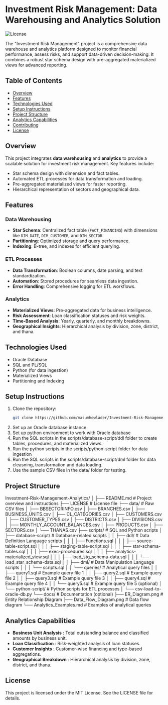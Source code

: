 # Investment Risk Management: Data Warehousing and Analytics Solution

![License](https://img.shields.io/badge/license-MIT-blue.svg)

The "Investment Risk Management" project is a comprehensive data warehouse and analytics platform designed to monitor financial performance, assess risks, and support data-driven decision-making. It combines a robust star schema design with pre-aggregated materialized views for advanced reporting.

## Table of Contents
- [Overview](#overview)
- [Features](#features)
- [Technologies Used](#technologies-used)
- [Setup Instructions](#setup-instructions)
- [Project Structure](#project-structure)
- [Analytics Capabilities](#analytics-capabilities)
- [Contributing](#contributing)
- [License](#license)

## Overview
This project integrates **data warehousing** and **analytics** to provide a scalable solution for investment risk management. Key features include:
- Star schema design with dimension and fact tables.
- Automated ETL processes for data transformation and loading.
- Pre-aggregated materialized views for faster reporting.
- Hierarchical representation of sectors and geographical data.

## Features
### Data Warehousing
- **Star Schema**: Centralized fact table (`FACT_FINANCING`) with dimensions like `DIM_DATE`, `DIM_CUSTOMER`, and `DIM_SECTOR`.
- **Partitioning**: Optimized storage and query performance.
- **Indexing**: B-tree, and indexes for efficient querying.

### ETL Processes
- **Data Transformation**: Boolean columns, date parsing, and text standardization.
- **Automation**: Stored procedures for seamless data ingestion.
- **Error Handling**: Comprehensive logging for ETL workflows.

### Analytics
- **Materialized Views**: Pre-aggregated data for business intelligence.
- **Risk Assessment**: Loan classification statuses and risk weights.
- **Time-Based Analysis**: Yearly, quarterly, and monthly breakdowns.
- **Geographical Insights**: Hierarchical analysis by division, zone, district, and thana.

## Technologies Used
- Oracle Database
- SQL and PL/SQL
- Python (for data ingestion)
- Materialized Views
- Partitioning and Indexing

## Setup Instructions
1. Clone the repository:
   ```bash
   git clone https://github.com/masumhowlader/Investment-Risk-Management---Data-Warehousing-and-Analytics
2. Set up an Oracle database instance.
3. Set up python environment to work with Oracle database
4. Run the SQL scripts in the scripts/database-script/ddl folder to create tables, procedures, and materialized views.
5. Run the python scripts in the scripts/python-script folder for data ingestion
6. Run the SQL scripts in the scripts/database-script/dml folder for data cleasning, transformation and data loading.
7. Use the sample CSV files in the data/ folder for testing.

## Project Structure
Investment-Risk-Management-Analytics/
│
├── README.md                     # Project overview and instructions
├── LICENSE                       # License file
├── data/                         # Raw CSV files
│   ├── BBSECTORINFO.csv
│   ├── BRANCHES.csv
│   ├── BUSINESS_UNITS.csv
│   ├── CL_CATEGORIES.csv
│   ├── CUSTOMERS.csv
│   ├── CUSTOMER_TYPES.csv
│   ├── DISTRICTS.csv
│   ├── DIVISIONS.csv
│   ├── MONTHLY_ACCOUNT_BALANCES.csv
│   ├── PRODUCTS.csv
│   ├── SECTORS.csv
│   └── THANAS.csv
├── scripts/                      # SQL and Python scripts
│   ├── database-script/          # Database-related scripts
│   │   ├── ddl/                  # Data Definition Language scripts
│   │   │   ├── Functions.sql
│   │   │   ├── source-table-script.sql
│   │   │   ├── staging-table-script.sql
│   │   │   ├── star-schema-tables.sql
│   │   │   ├── exec-procedures.sql
│   │   │   ├── analytics-materialized_view.sql
│   │   │   ├── load_stg_schema-data.sql
│   │   │   └── load_star_schema-data.sql
│   │   ├── dml/                  # Data Manipulation Language scripts
│   │   │   └── scripts.sql
│   │   └── queries/              # Analytical query files
│   │       ├── query1.sql        # Example query file 1
│   │       ├── query2.sql        # Example query file 2
│   │       ├── query3.sql        # Example query file 3
│   │       ├── query4.sql        # Example query file 4
│   │       └── query5.sql        # Example query file 5 (optional)
│   └── python-script/            # Python scripts for ETL processes
│       └── csv-load-to-oracle-db.py
└── docs/                         # Documentation (optional)
    ├── ER_Diagram.png            # Entity Relationship Diagram
    ├── Data_Flow_Diagram.png     # Data flow diagram
    └── Analytics_Examples.md     # Examples of analytical queries

## Analytics Capabilities
- **Business Unit Analysis** : Total outstanding balance and classified amounts by business unit.
- **Loan Classification** : Risk-weighted analysis of loan statuses.
- **Customer Insights** : Customer-wise financing and type-based aggregations.
- **Geographical Breakdown** : Hierarchical analysis by division, zone, district, and thana.

## License
This project is licensed under the MIT License. See the LICENSE file for details.
